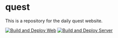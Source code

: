 # quest
This is a repository for the daily quest website.

[![Build and Deploy Web](https://github.com/joinpickup/quest/actions/workflows/web.yaml/badge.svg)](https://github.com/joinpickup/quest/actions/workflows/web.yaml)
[![Build and Deploy Server](https://github.com/joinpickup/quest/actions/workflows/server.yaml/badge.svg)](https://github.com/joinpickup/quest/actions/workflows/server.yaml)
